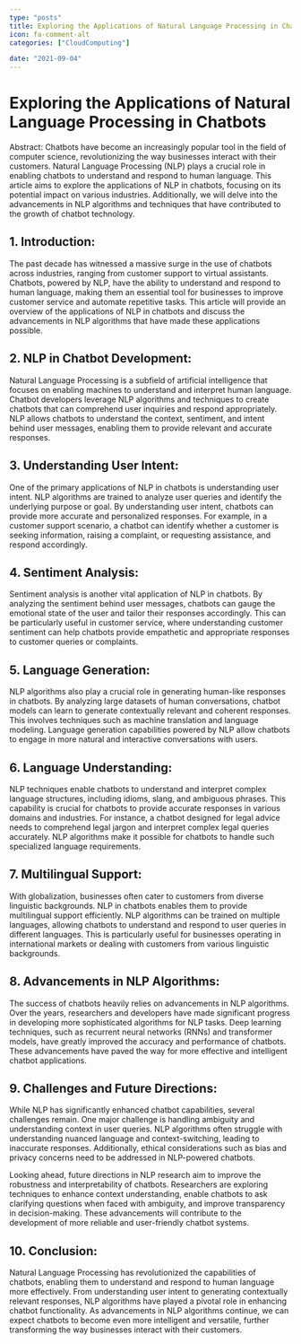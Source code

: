 ```yaml
---
type: "posts"
title: Exploring the Applications of Natural Language Processing in Chatbots
icon: fa-comment-alt
categories: ["CloudComputing"]

date: "2021-09-04"
---
```




# Exploring the Applications of Natural Language Processing in Chatbots

Abstract:
Chatbots have become an increasingly popular tool in the field of computer science, revolutionizing the way businesses interact with their customers. Natural Language Processing (NLP) plays a crucial role in enabling chatbots to understand and respond to human language. This article aims to explore the applications of NLP in chatbots, focusing on its potential impact on various industries. Additionally, we will delve into the advancements in NLP algorithms and techniques that have contributed to the growth of chatbot technology.

## 1. Introduction:
The past decade has witnessed a massive surge in the use of chatbots across industries, ranging from customer support to virtual assistants. Chatbots, powered by NLP, have the ability to understand and respond to human language, making them an essential tool for businesses to improve customer service and automate repetitive tasks. This article will provide an overview of the applications of NLP in chatbots and discuss the advancements in NLP algorithms that have made these applications possible.

## 2. NLP in Chatbot Development:
Natural Language Processing is a subfield of artificial intelligence that focuses on enabling machines to understand and interpret human language. Chatbot developers leverage NLP algorithms and techniques to create chatbots that can comprehend user inquiries and respond appropriately. NLP allows chatbots to understand the context, sentiment, and intent behind user messages, enabling them to provide relevant and accurate responses.

## 3. Understanding User Intent:
One of the primary applications of NLP in chatbots is understanding user intent. NLP algorithms are trained to analyze user queries and identify the underlying purpose or goal. By understanding user intent, chatbots can provide more accurate and personalized responses. For example, in a customer support scenario, a chatbot can identify whether a customer is seeking information, raising a complaint, or requesting assistance, and respond accordingly.

## 4. Sentiment Analysis:
Sentiment analysis is another vital application of NLP in chatbots. By analyzing the sentiment behind user messages, chatbots can gauge the emotional state of the user and tailor their responses accordingly. This can be particularly useful in customer service, where understanding customer sentiment can help chatbots provide empathetic and appropriate responses to customer queries or complaints.

## 5. Language Generation:
NLP algorithms also play a crucial role in generating human-like responses in chatbots. By analyzing large datasets of human conversations, chatbot models can learn to generate contextually relevant and coherent responses. This involves techniques such as machine translation and language modeling. Language generation capabilities powered by NLP allow chatbots to engage in more natural and interactive conversations with users.

## 6. Language Understanding:
NLP techniques enable chatbots to understand and interpret complex language structures, including idioms, slang, and ambiguous phrases. This capability is crucial for chatbots to provide accurate responses in various domains and industries. For instance, a chatbot designed for legal advice needs to comprehend legal jargon and interpret complex legal queries accurately. NLP algorithms make it possible for chatbots to handle such specialized language requirements.

## 7. Multilingual Support:
With globalization, businesses often cater to customers from diverse linguistic backgrounds. NLP in chatbots enables them to provide multilingual support efficiently. NLP algorithms can be trained on multiple languages, allowing chatbots to understand and respond to user queries in different languages. This is particularly useful for businesses operating in international markets or dealing with customers from various linguistic backgrounds.

## 8. Advancements in NLP Algorithms:
The success of chatbots heavily relies on advancements in NLP algorithms. Over the years, researchers and developers have made significant progress in developing more sophisticated algorithms for NLP tasks. Deep learning techniques, such as recurrent neural networks (RNNs) and transformer models, have greatly improved the accuracy and performance of chatbots. These advancements have paved the way for more effective and intelligent chatbot applications.

## 9. Challenges and Future Directions:
While NLP has significantly enhanced chatbot capabilities, several challenges remain. One major challenge is handling ambiguity and understanding context in user queries. NLP algorithms often struggle with understanding nuanced language and context-switching, leading to inaccurate responses. Additionally, ethical considerations such as bias and privacy concerns need to be addressed in NLP-powered chatbots.

Looking ahead, future directions in NLP research aim to improve the robustness and interpretability of chatbots. Researchers are exploring techniques to enhance context understanding, enable chatbots to ask clarifying questions when faced with ambiguity, and improve transparency in decision-making. These advancements will contribute to the development of more reliable and user-friendly chatbot systems.

## 10. Conclusion:
Natural Language Processing has revolutionized the capabilities of chatbots, enabling them to understand and respond to human language more effectively. From understanding user intent to generating contextually relevant responses, NLP algorithms have played a pivotal role in enhancing chatbot functionality. As advancements in NLP algorithms continue, we can expect chatbots to become even more intelligent and versatile, further transforming the way businesses interact with their customers.
